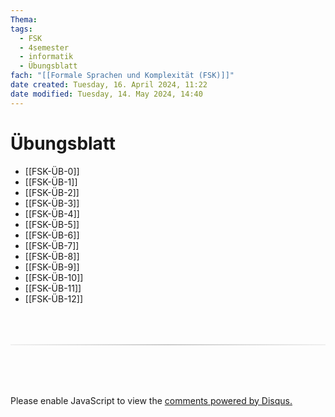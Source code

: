 ```yaml
---
Thema: 
tags:
  - FSK
  - 4semester
  - informatik
  - Übungsblatt
fach: "[[Formale Sprachen und Komplexität (FSK)]]"
date created: Tuesday, 16. April 2024, 11:22
date modified: Tuesday, 14. May 2024, 14:40
---
```


# Übungsblatt

- [[FSK-ÜB-0]]
- [[FSK-ÜB-1]]
- [[FSK-ÜB-2]]
- [[FSK-ÜB-3]]
- [[FSK-ÜB-4]]
- [[FSK-ÜB-5]]
- [[FSK-ÜB-6]]
- [[FSK-ÜB-7]]
- [[FSK-ÜB-8]]
- [[FSK-ÜB-9]]
- [[FSK-ÜB-10]]
- [[FSK-ÜB-11]]
- [[FSK-ÜB-12]]






<!-- DISQUS SCRIPT COMMENT START -->






<hr style="border: none; height: 2px; background: linear-gradient(to right, #f0f0f0, #ccc, #f0f0f0); margin-top: 4rem; margin-bottom: 5rem;">
<div id="disqus_thread"></div>
<script>
    /**
    *  RECOMMENDED CONFIGURATION VARIABLES: EDIT AND UNCOMMENT THE SECTION BELOW TO INSERT DYNAMIC VALUES FROM YOUR PLATFORM OR CMS.
    *  LEARN WHY DEFINING THESE VARIABLES IS IMPORTANT: https://disqus.com/admin/universalcode/#configuration-variables    */
    /*
    var disqus_config = function () {
    this.page.url = PAGE_URL;  // Replace PAGE_URL with your page's canonical URL variable
    this.page.identifier = PAGE_IDENTIFIER; // Replace PAGE_IDENTIFIER with your page's unique identifier variable
    };
    */
    (function() { // DON'T EDIT BELOW THIS LINE
    var d = document, s = d.createElement('script');
    s.src = 'https://myuninotes.disqus.com/embed.js';
    s.setAttribute('data-timestamp', +new Date());
    (d.head || d.body).appendChild(s);
    })();
</script>
<noscript>Please enable JavaScript to view the <a href="https://disqus.com/?ref_noscript">comments powered by Disqus.</a></noscript>






<!-- DISQUS SCRIPT COMMENT END -->






